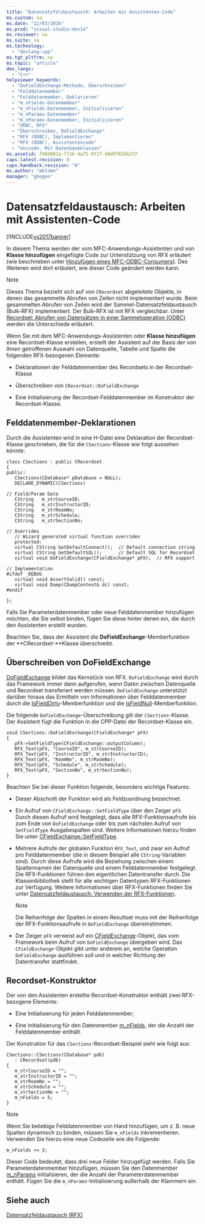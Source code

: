 ```yaml
---
title: "Datensatzfeldaustausch: Arbeiten mit Assistenten-Code"
ms.custom: na
ms.date: "12/03/2016"
ms.prod: "visual-studio-dev14"
ms.reviewer: na
ms.suite: na
ms.technology: 
  - "devlang-cpp"
ms.tgt_pltfrm: na
ms.topic: "article"
dev_langs: 
  - "C++"
helpviewer_keywords: 
  - "DoFieldExchange-Methode, Überschreiben"
  - "Felddatenmember"
  - "Felddatenmember, Deklarieren"
  - "m_nFields-Datenmember"
  - "m_nFields-Datenmember, Initialisieren"
  - "m_nParams-Datenmember"
  - "m_nParams-Datenmember, Initialisieren"
  - "ODBC, RFX"
  - "Überschreiben, DoFieldExchange"
  - "RFX (ODBC), Implementieren"
  - "RFX (ODBC), Assistentencode"
  - "Unicode, Mit Datenbankklassen"
ms.assetid: f00d882a-ff1b-4a75-9717-98d8762bb237
caps.latest.revision: 8
caps.handback.revision: "8"
ms.author: "mblome"
manager: "ghogen"
---
```

# Datensatzfeldaustausch: Arbeiten mit Assistenten-Code
[!INCLUDE[vs2017banner](../../assembler/inline/includes/vs2017banner.md)]

In diesem Thema werden der vom MFC\-Anwendungs\-Assistenten und von **Klasse hinzufügen** eingefügte Code zur Unterstützung von RFX erläutert \(wie beschrieben unter [Hinzufügen eines MFC\-ODBC\-Consumers](../../mfc/reference/adding-an-mfc-odbc-consumer.md)\). Des Weiteren wird dort erläutert, wie dieser Code geändert werden kann.  
  
> [!NOTE]
>  Dieses Thema bezieht sich auf von `CRecordset` abgeleitete Objekte, in denen das gesammelte Abrufen von Zeilen nicht implementiert wurde.  Beim gesammelten Abrufen von Zeilen wird der Sammel\-Datensatzfeldaustausch \(Bulk\-RFX\) implementiert.  Der Bulk\-RFX ist mit RFX vergleichbar.  Unter [Recordset: Abrufen von Datensätzen in einer Sammeloperation \(ODBC\)](../../data/odbc/recordset-fetching-records-in-bulk-odbc.md) werden die Unterschiede erläutert.  
  
 Wenn Sie mit dem MFC\-Anwendungs\-Assistenten oder **Klasse hinzufügen** eine Recordset\-Klasse erstellen, erstellt der Assistent auf der Basis der von Ihnen getroffenen Auswahl von Datenquelle, Tabelle und Spalte die folgenden RFX\-bezogenen Elemente:  
  
-   Deklarationen der Felddatenmember des Recordsets in der Recordset\-Klasse  
  
-   Überschreiben von `CRecordset::DoFieldExchange`  
  
-   Eine Initialisierung der Recordset\-Felddatenmember im Konstruktor der Recordset\-Klasse.  
  
##  <a name="_core_the_field_data_member_declarations"></a> Felddatenmember\-Deklarationen  
 Durch die Assistenten wird in eine H\-Datei eine Deklaration der Recordset\-Klasse geschrieben, die für die `CSections`\-Klasse wie folgt aussehen könnte:  
  
```  
class CSections : public CRecordset  
{  
public:  
   CSections(CDatabase* pDatabase = NULL);  
   DECLARE_DYNAMIC(CSections)  
  
// Field/Param Data  
   CString   m_strCourseID;  
   CString   m_strInstructorID;  
   CString   m_strRoomNo;  
   CString   m_strSchedule;  
   CString   m_strSectionNo;  
  
// Overrides  
   // Wizard generated virtual function overrides  
   protected:  
   virtual CString GetDefaultConnect();  // Default connection string  
   virtual CString GetDefaultSQL();      // Default SQL for Recordset  
   virtual void DoFieldExchange(CFieldExchange* pFX);  // RFX support  
  
// Implementation  
#ifdef _DEBUG  
   virtual void AssertValid() const;  
   virtual void Dump(CDumpContext& dc) const;  
#endif  
  
};  
```  
  
 Falls Sie Parameterdatenmember oder neue Felddatenmember hinzufügen möchten, die Sie selbst binden, fügen Sie diese hinter denen ein, die durch den Assistenten erstellt wurden.  
  
 Beachten Sie, dass der Assistent die **DoFieldExchange**\-Memberfunktion der **CRecordset\-**Klasse überschreibt.  
  
##  <a name="_core_the_dofieldexchange_override"></a> Überschreiben von DoFieldExchange  
 [DoFieldExchange](../Topic/CRecordset::DoFieldExchange.md) bildet das Kernstück von RFX.  `DoFieldExchange` wird durch das Framework immer dann aufgerufen, wenn Daten zwischen Datenquelle und Recordset transferiert werden müssen.  `DoFieldExchange` unterstützt darüber hinaus das Ermitteln von Informationen über Felddatenmember durch die [IsFieldDirty](../Topic/CRecordset::IsFieldDirty.md)\-Memberfunktion und die [IsFieldNull](../Topic/CRecordset::IsFieldNull.md)\-Memberfunktion.  
  
 Die folgende `DoFieldExchange`\-Überschreibung gilt der `CSections`\-Klasse.  Der Assistent fügt die Funktion in die CPP\-Datei der Recordset\-Klasse ein.  
  
```  
void CSections::DoFieldExchange(CFieldExchange* pFX)  
{  
   pFX->SetFieldType(CFieldExchange::outputColumn);  
   RFX_Text(pFX, "CourseID", m_strCourseID);  
   RFX_Text(pFX, "InstructorID", m_strInstructorID);  
   RFX_Text(pFX, "RoomNo", m_strRoomNo);  
   RFX_Text(pFX, "Schedule", m_strSchedule);  
   RFX_Text(pFX, "SectionNo", m_strSectionNo);  
}  
```  
  
 Beachten Sie bei dieser Funktion folgende, besonders wichtige Features:  
  
-   Dieser Abschnitt der Funktion wird als Feldzuordnung bezeichnet.  
  
-   Ein Aufruf von `CFieldExchange::SetFieldType` über den Zeiger `pFX`.  Durch diesen Aufruf wird festgelegt, dass alle RFX\-Funktionsaufrufe bis zum Ende von `DoFieldExchange` oder bis zum nächsten Aufruf von `SetFieldType` Ausgabespalten sind.  Weitere Informationen hierzu finden Sie unter [CFieldExchange::SetFieldType](../Topic/CFieldExchange::SetFieldType.md).  
  
-   Mehrere Aufrufe der globalen Funktion `RFX_Text`, und zwar ein Aufruf pro Felddatenmember \(die in diesem Beispiel alle `CString`\-Variablen sind\).  Durch diese Aufrufe wird die Beziehung zwischen einem Spaltennamen der Datenquelle und einem Felddatenmember festgelegt.  Die RFX\-Funktionen führen den eigentlichen Datentransfer durch.  Die Klassenbibliothek stellt für alle wichtigen Datentypen RFX\-Funktionen zur Verfügung.  Weitere Informationen über RFX\-Funktionen finden Sie unter [Datensatzfeldaustausch: Verwenden der RFX\-Funktionen](../../data/odbc/record-field-exchange-using-the-rfx-functions.md).  
  
    > [!NOTE]
    >  Die Reihenfolge der Spalten in einem Resultset muss mit der Reihenfolge der RFX\-Funktionsaufrufe in `DoFieldExchange` übereinstimmen.  
  
-   Der Zeiger `pFX` verweist auf ein [CFieldExchange](../../mfc/reference/cfieldexchange-class.md)\-Objekt, das vom Framework beim Aufruf von `DoFieldExchange` übergeben wird.  Das `CFieldExchange`\-Objekt gibt unter anderem an, welche Operation `DoFieldExchange` ausführen soll und in welcher Richtung der Datentransfer stattfindet.  
  
##  <a name="_core_the_recordset_constructor"></a> Recordset\-Konstruktor  
 Der von den Assistenten erstellte Recordset\-Konstruktor enthält zwei RFX\-bezogene Elemente:  
  
-   Eine Initialisierung für jeden Felddatenmember;  
  
-   Eine Initialisierung für den Datenmember [m\_nFields](../Topic/CRecordset::m_nFields.md), der die Anzahl der Felddatenmember enthält.  
  
 Der Konstruktor für das `CSections`\-Recordset\-Beispiel sieht wie folgt aus:  
  
```  
CSections::CSections(CDatabase* pdb)  
   : CRecordset(pdb)  
{  
   m_strCourseID = "";  
   m_strInstructorID = "";  
   m_strRoomNo = "";  
   m_strSchedule = "";  
   m_strSectionNo = "";  
   m_nFields = 5;  
}  
```  
  
> [!NOTE]
>  Wenn Sie beliebige Felddatenmember von Hand hinzufügen, um z. B. neue Spalten dynamisch zu binden, müssen Sie `m_nFields` inkrementieren.  Verwenden Sie hierzu eine neue Codezeile wie die Folgende:  
  
```  
m_nFields += 3;  
```  
  
 Dieser Code bedeutet, dass drei neue Felder hinzugefügt werden.  Falls Sie Parameterdatenmember hinzufügen, müssen Sie den Datenmember [m\_nParams](../Topic/CRecordset::m_nParams.md) initialisieren, der die Anzahl der Parameterdatenmember enthält.  Fügen Sie die `m_nParams`\-Initialisierung außerhalb der Klammern ein.  
  
## Siehe auch  
 [Datensatzfeldaustausch \(RFX\)](../../data/odbc/record-field-exchange-rfx.md)